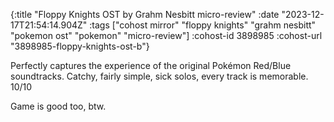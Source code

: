 {:title "Floppy Knights OST by Grahm Nesbitt micro-review"
 :date "2023-12-17T21:54:14.904Z"
 :tags ["cohost mirror" "floppy knights" "grahm nesbitt" "pokemon ost" "pokemon" "micro-review"]
 :cohost-id 3898985
 :cohost-url "3898985-floppy-knights-ost-b"}

Perfectly captures the experience of the original Pokémon Red/Blue soundtracks. Catchy, fairly simple, sick solos, every track is memorable. 10/10

Game is good too, btw.